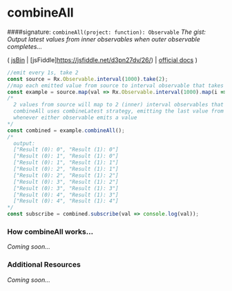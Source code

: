 # combineAll
####signature: `combineAll(project: function): Observable`
*The gist: Output latest values from inner observables when outer observable completes...*

( [jsBin](http://jsbin.com/kovofevimo/edit?js,console) | [jsFiddle]https://jsfiddle.net/d3pn27dv/26/) | [official docs](http://reactivex.io/rxjs/class/es6/Observable.js~Observable.html#instance-method-combineAll) )

```js
//emit every 1s, take 2
const source = Rx.Observable.interval(1000).take(2);
//map each emitted value from source to interval observable that takes 5 values
const example = source.map(val => Rx.Observable.interval(1000).map(i => `Result (${val}): ${i}`).take(5));
/*
  2 values from source will map to 2 (inner) interval observables that emit every 1s
  combineAll uses combineLatest strategy, emitting the last value from each
  whenever either observable emits a value
*/
const combined = example.combineAll();
/*
  output:
  ["Result (0): 0", "Result (1): 0"]
  ["Result (0): 1", "Result (1): 0"]
  ["Result (0): 1", "Result (1): 1"]
  ["Result (0): 2", "Result (1): 1"]
  ["Result (0): 2", "Result (1): 2"]
  ["Result (0): 3", "Result (1): 2"]
  ["Result (0): 3", "Result (1): 3"]
  ["Result (0): 4", "Result (1): 3"]
  ["Result (0): 4", "Result (1): 4"]
*/
const subscribe = combined.subscribe(val => console.log(val));
```

### How combineAll works...
*Coming soon...*


### Additional Resources
*Coming soon...*